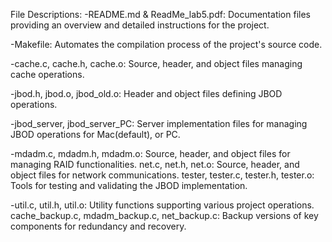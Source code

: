 File Descriptions:
-README.md & ReadMe_lab5.pdf: Documentation files providing an overview and detailed instructions for the project.

-Makefile: Automates the compilation process of the project's source code.

-cache.c, cache.h, cache.o: Source, header, and object files managing cache operations.

-jbod.h, jbod.o, jbod_old.o: Header and object files defining JBOD operations.

-jbod_server, jbod_server_PC: Server implementation files for managing JBOD operations for Mac(default), or PC.

-mdadm.c, mdadm.h, mdadm.o: Source, header, and object files for managing RAID functionalities.
net.c, net.h, net.o: Source, header, and object files for network communications.
tester, tester.c, tester.h, tester.o: Tools for testing and validating the JBOD implementation.

-util.c, util.h, util.o: Utility functions supporting various project operations.
cache_backup.c, mdadm_backup.c, net_backup.c: Backup versions of key components for redundancy and recovery.
